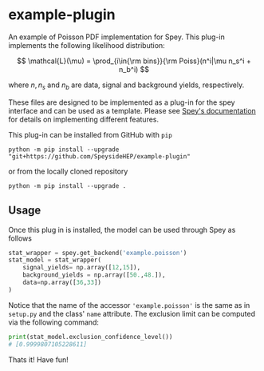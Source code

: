 # example-plugin
An example of Poisson PDF implementation for Spey. This plug-in implements the following likelihood distribution:

$$
\mathcal{L}(\mu) = \prod_{i\in{\rm bins}}{\rm Poiss}(n^i|\mu n_s^i + n_b^i)
$$

where $n, n_s$ and $n_b$ are data, signal and background yields, respectively.

These files are designed to be implemented as a plug-in for the spey interface and can be used as a template. Please see [Spey's documentation](https://speysidehep.github.io/spey/) for details on implementing different features.

This plug-in can be installed from GitHub with `pip`

```
python -m pip install --upgrade "git+https://github.com/SpeysideHEP/example-plugin"
```

or from the locally cloned repository

```
python -m pip install --upgrade .
```

## Usage

Once this plug in is installed, the model can be used through Spey as follows
```python
stat_wrapper = spey.get_backend('example.poisson')
stat_model = stat_wrapper(
    signal_yields= np.array([12,15]),
    background_yields = np.array([50.,48.]),
    data=np.array([36,33])
)
```
Notice that the name of the accessor ``'example.poisson'`` is the same as in ``setup.py`` and the class' ``name`` attribute. The exclusion limit can be computed via the following command:
```python
print(stat_model.exclusion_confidence_level())
# [0.9999807105228611]
```
Thats it!
Have fun!
